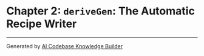 # Chapter 2: `deriveGen`: The Automatic Recipe Writer


---

Generated by [AI Codebase Knowledge Builder](https://github.com/The-Pocket/Tutorial-Codebase-Knowledge)